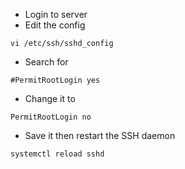 * Login to server
* Edit the config
```
vi /etc/ssh/sshd_config
```
* Search for 
```
#PermitRootLogin yes
```
* Change it to 
```
PermitRootLogin no
```
* Save it then restart the SSH daemon
```
systemctl reload sshd
```
